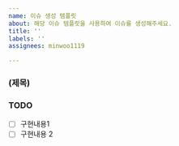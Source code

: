 ```yaml
---
name: 이슈 생성 템플릿
about: 해당 이슈 템플릿을 사용하여 이슈를 생성해주세요.
title: ''
labels: ''
assignees: minwoo1119

---
```


### (제목)


### TODO
- [ ] 구현내용1
- [ ] 구현내용 2
